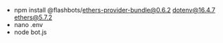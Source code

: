 - npm install @flashbots/ethers-provider-bundle@0.6.2 dotenv@16.4.7 ethers@5.7.2
- nano .env
- node bot.js
